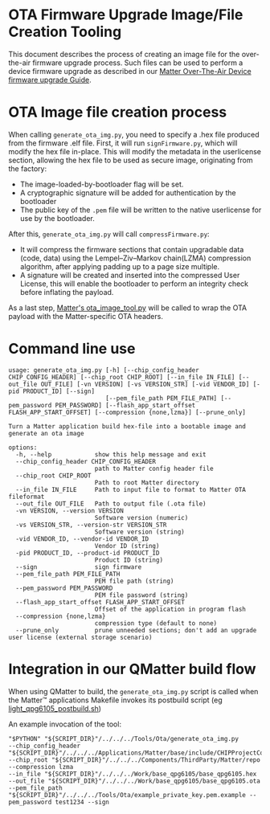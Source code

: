 # OTA Firmware Upgrade Image/File Creation Tooling

This document describes the process of creating an image file for the over-the-air firmware upgrade process.
Such files can be used to perform a device firmware upgrade as described in our [Matter Over-The-Air Device firmware upgrade Guide](../../Documents/Guides/ota_device_firmware_upgrade.md).

# OTA Image file creation process

When calling `generate_ota_img.py`, you need to specify a .hex file produced from the firmware .elf file.
First, it will run `signFirmware.py`, which will modify the hex file in-place.
This will modify the metadata in the userlicense section, allowing the hex file to be used as secure image, originating from the factory:

- The image-loaded-by-bootloader flag will be set.
- A cryptographic signature will be added for authentication by the bootloader
- The public key of the `.pem` file will be written to the native userlicense for use by the bootloader.

After this, `generate_ota_img.py` will call `compressFirmware.py`:
- It will compress the firmware sections that contain upgradable data (code, data) using the Lempel–Ziv–Markov chain(LZMA) compression algorithm, after applying padding up to a page size multiple.
- A signature will be created and inserted into the compressed User License, this will enable the bootloader to perform an integrity check before inflating the payload.

As a last step, [Matter's ota\_image\_tool.py](../../Components/ThirdParty/Matter/repo/src/app/ota_image_tool.py) will be called to wrap the OTA payload
with the Matter-specific OTA headers.

# Command line use

	usage: generate_ota_img.py [-h] [--chip_config_header CHIP_CONFIG_HEADER] [--chip_root CHIP_ROOT] [--in_file IN_FILE] [--out_file OUT_FILE] [-vn VERSION] [-vs VERSION_STR] [-vid VENDOR_ID] [-pid PRODUCT_ID] [--sign]
							   [--pem_file_path PEM_FILE_PATH] [--pem_password PEM_PASSWORD] [--flash_app_start_offset FLASH_APP_START_OFFSET] [--compression {none,lzma}] [--prune_only]

	Turn a Matter application build hex-file into a bootable image and generate an ota image

	options:
	  -h, --help            show this help message and exit
	  --chip_config_header CHIP_CONFIG_HEADER
							path to Matter config header file
	  --chip_root CHIP_ROOT
							Path to root Matter directory
	  --in_file IN_FILE     Path to input file to format to Matter OTA fileformat
	  --out_file OUT_FILE   Path to output file (.ota file)
	  -vn VERSION, --version VERSION
							Software version (numeric)
	  -vs VERSION_STR, --version-str VERSION_STR
							Software version (string)
	  -vid VENDOR_ID, --vendor-id VENDOR_ID
							Vendor ID (string)
	  -pid PRODUCT_ID, --product-id PRODUCT_ID
							Product ID (string)
	  --sign                sign firmware
	  --pem_file_path PEM_FILE_PATH
							PEM file path (string)
	  --pem_password PEM_PASSWORD
							PEM file password (string)
	  --flash_app_start_offset FLASH_APP_START_OFFSET
							Offset of the application in program flash
	  --compression {none,lzma}
							compression type (default to none)
	  --prune_only          prune unneeded sections; don't add an upgrade user license (external storage scenario)


# Integration in our QMatter build flow

When using QMatter to build, the `generate_ota_img.py` script is called when the Matter&trade; applications Makefile invokes its postbuild script (eg [light_qpg6105_postbuild.sh](../../Applications/Matter/light/light_qpg6105_postbuild.sh))

An example invocation of the tool:

    "$PYTHON" "${SCRIPT_DIR}"/../../../Tools/Ota/generate_ota_img.py
    --chip_config_header "${SCRIPT_DIR}"/../../../Applications/Matter/base/include/CHIPProjectConfig.h
    --chip_root "${SCRIPT_DIR}"/../../../Components/ThirdParty/Matter/repo
    --compression lzma
    --in_file "${SCRIPT_DIR}"/../../../Work/base_qpg6105/base_qpg6105.hex
    --out_file "${SCRIPT_DIR}"/../../../Work/base_qpg6105/base_qpg6105.ota
    --pem_file_path "${SCRIPT_DIR}"/../../../Tools/Ota/example_private_key.pem.example --pem_password test1234 --sign
